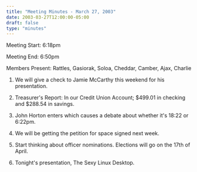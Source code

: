 ```yaml
---
title: "Meeting Minutes - March 27, 2003"
date: 2003-03-27T12:00:00-05:00
draft: false
type: "minutes"
---
```


Meeting Start: 6:18pm </p><p>
Meeting End: 6:50pm </p><p>
Members Present: Rattles, Gasiorak, Soloa, Cheddar, Camber, Ajax, Charlie </p><p>
1. We will give a check to Jamie McCarthy this weekend for his presentation. </p><p>
2. Treasurer's Report: In our Credit Union Account; $499.01 in checking and $288.54 in savings. </p><p>
3. John Horton enters which causes a debate about whether it's 18:22 or 6:22pm. </p><p>
4. We will be getting the petition for space signed next week. </p><p>
5. Start thinking about officer nominations. Elections will go on the 17th of April. </p><p>
6. Tonight's presentation, The Sexy Linux Desktop.</p>
